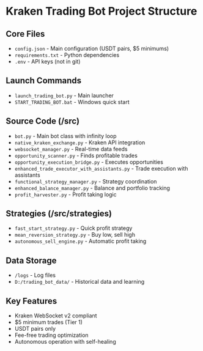# Kraken Trading Bot Project Structure

## Core Files
- `config.json` - Main configuration (USDT pairs, $5 minimums)
- `requirements.txt` - Python dependencies
- `.env` - API keys (not in git)

## Launch Commands
- `launch_trading_bot.py` - Main launcher
- `START_TRADING_BOT.bat` - Windows quick start

## Source Code (/src)
- `bot.py` - Main bot class with infinity loop
- `native_kraken_exchange.py` - Kraken API integration
- `websocket_manager.py` - Real-time data feeds
- `opportunity_scanner.py` - Finds profitable trades
- `opportunity_execution_bridge.py` - Executes opportunities
- `enhanced_trade_executor_with_assistants.py` - Trade execution with assistants
- `functional_strategy_manager.py` - Strategy coordination
- `enhanced_balance_manager.py` - Balance and portfolio tracking
- `profit_harvester.py` - Profit taking logic

## Strategies (/src/strategies)
- `fast_start_strategy.py` - Quick profit strategy
- `mean_reversion_strategy.py` - Buy low, sell high
- `autonomous_sell_engine.py` - Automatic profit taking

## Data Storage
- `/logs` - Log files
- `D:/trading_bot_data/` - Historical data and learning

## Key Features
- Kraken WebSocket v2 compliant
- $5 minimum trades (Tier 1)
- USDT pairs only
- Fee-free trading optimization
- Autonomous operation with self-healing
